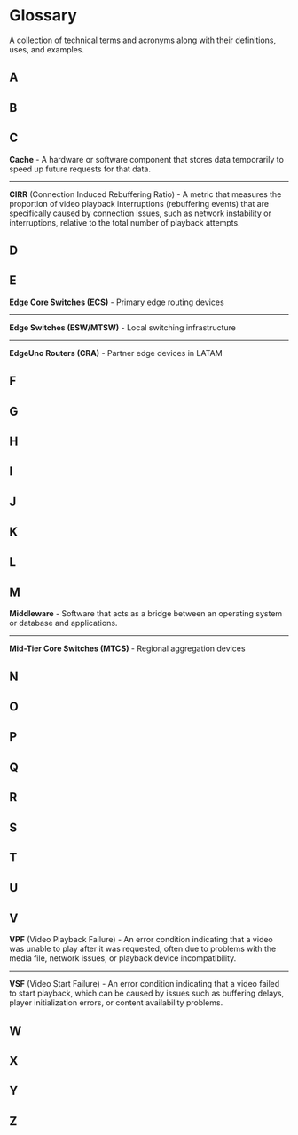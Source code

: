 # Glossary
A collection of technical terms and acronyms along with their definitions, uses, and examples.

## A

## B

## C

**Cache** - A hardware or software component that stores data temporarily to speed up future requests for that data.

---
  
**CIRR** (Connection Induced Rebuffering Ratio) - A metric that measures the proportion of video playback interruptions (rebuffering events) that are specifically caused by connection issues, such as network instability or interruptions, relative to the total number of playback attempts.

## D

## E

**Edge Core Switches (ECS)** - Primary edge routing devices

---

**Edge Switches (ESW/MTSW)** - Local switching infrastructure

---

**EdgeUno Routers (CRA)** - Partner edge devices in LATAM

## F

## G

## H

## I

## J

## K

## L

## M

**Middleware** - Software that acts as a bridge between an operating system or database and applications.

---

**Mid-Tier Core Switches (MTCS)** - Regional aggregation devices

## N

## O

## P

## Q

## R

## S

## T

## U

## V

**VPF** (Video Playback Failure) - An error condition indicating that a video was unable to play after it was requested, often due to problems with the media file, network issues, or playback device incompatibility.

---

**VSF** (Video Start Failure) - An error condition indicating that a video failed to start playback, which can be caused by issues such as buffering delays, player initialization errors, or content availability problems. 

## W

## X

## Y

## Z
